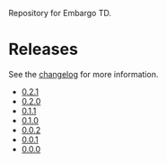 
Repository for Embargo TD.


# Releases

See the [changelog](CHANGELOG.md) for more information.

- [0.2.1](https://www.epicwar.com/maps/287197/)
- [0.2.0](https://www.epicwar.com/maps/287181/)
- [0.1.1](https://www.epicwar.com/maps/286999/)
- [0.1.0](https://www.epicwar.com/maps/286992/)
- [0.0.2](https://www.epicwar.com/maps/286963/)
- [0.0.1](https://www.epicwar.com/maps/286961/)
- [0.0.0](https://www.epicwar.com/maps/286957/)
